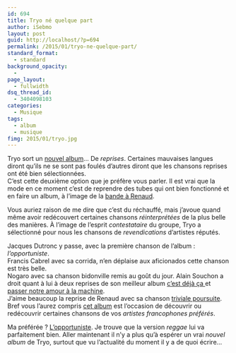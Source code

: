 ```yaml
---
id: 694
title: Tryo né quelque part
author: iSebmo
layout: post
guid: http://localhost/?p=694
permalink: /2015/01/tryo-ne-quelque-part/
standard_format:
  - standard
background_opacity:
  - 
page_layout:
  - fullwidth
dsq_thread_id:
  - 3404098103
categories:
  - Musique
tags:
  - album
  - musique
fimg: 2015/01/tryo.jpg
---
```

Tryo sort un [nouvel album][1]… De *reprises*. Certaines mauvaises langues diront qu’ils ne se sont pas foulés d’autres diront que les chansons reprises ont été bien sélectionnées.  
C’est cette deuxième option que je préfère vous parler. Il est vrai que la mode en ce moment c’est de reprendre des tubes qui ont bien fonctionné et en faire un album, à l’image de la [bande à Renaud][2].

Vous auriez raison de me dire que c’est du réchauffé, mais j’avoue quand même avoir redécouvert certaines chansons *réinterprétées* de la plus belle des manières. À l’image de l’esprit *contestataire* du groupe, Tryo a sélectionné pour nous les chansons de *revendications* d’artistes réputés.

Jacques Dutronc y passe, avec la première chanson de l’album : *l’opportuniste*.  
Francis Cabrel avec sa corrida, n’en déplaise aux aficionados cette chanson est très belle.  
Nogaro avec sa chanson bidonville remis au goût du jour. Alain Souchon a droit quant à lui à deux reprises de son meilleur album [c’est déjà ça ][3]et [passer notre amour à la machine][3].  
J’aime beaucoup la reprise de Renaud avec sa chanson [triviale poursuite][4].  
Bref vous l’aurez compris [cet album][1] est l’occasion de découvrir ou redécouvrir certaines chansons de vos *artistes francophones préférés*.



Ma préférée ? [L’opportuniste][5]. Je trouve que la version *reggae* lui va parfaitement bien. Aller maintenant il n’y a plus qu’à espérer un vrai *nouvel album* de Tryo, surtout que vu l’actualité du moment il y a de quoi écrire…

 [1]: http://www.amazon.fr/N%C3%A9-quelque-part-Tryo/dp/B00OI9X0BK/ref=sr_1_1?ie=UTF8&qid=1420787468&sr=8-1&keywords=tryo&tag=tfadafr-21
 [2]: http://www.amazon.fr/Bande-Renaud-Boitier-Cristal/dp/B00K1GESDI/ref=sr_1_1?ie=UTF8&qid=1420787554&sr=8-1&keywords=bande+%C3%A0+Renaud&tag=tfadafr-21
 [3]: http://www.amazon.fr/Cest-d%C3%A9j%C3%A0-%C3%A7a-Alain-Souchon/dp/B000007WIQ/ref=sr_1_1?ie=UTF8&qid=1420787584&sr=8-1&keywords=c%27est+d%C3%A9j%C3%A0+%C3%A7a&tag=tfadafr-21
 [4]: http://www.amazon.fr/Triviale-poursuite/dp/B0025A5JCM/ref=sr_1_2?ie=UTF8&qid=1420787620&sr=8-2&keywords=trivial+poursuite+renaud&tag=tfadafr-21
 [5]: http://www.amazon.fr/Lopportuniste/dp/B00P3VCAR2/ref=sr_1_1?ie=UTF8&qid=1420787647&sr=8-1&keywords=L%27opportuniste+tryo&tag=tfadafr-21